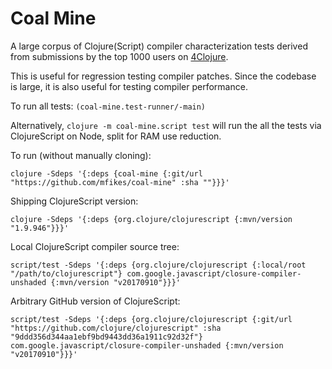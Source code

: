 # Coal Mine

A large corpus of Clojure(Script) compiler characterization tests derived from submissions by 
the top 1000 users on [4Clojure](http://www.4clojure.com).

This is useful for regression testing compiler patches. Since the codebase is large, it is also 
useful for testing compiler performance.

To run all tests: `(coal-mine.test-runner/-main)`

Alternatively, `clojure -m coal-mine.script test` will run the all the tests via ClojureScript on Node, split for 
RAM use reduction.

To run (without manually cloning):

```
clojure -Sdeps '{:deps {coal-mine {:git/url "https://github.com/mfikes/coal-mine" :sha ""}}}'
```

Shipping ClojureScript version:

```
clojure -Sdeps '{:deps {org.clojure/clojurescript {:mvn/version "1.9.946"}}}'
```

Local ClojureScript compiler source tree:

```
script/test -Sdeps '{:deps {org.clojure/clojurescript {:local/root "/path/to/clojurescript"} com.google.javascript/closure-compiler-unshaded {:mvn/version "v20170910"}}}'
```

Arbitrary GitHub version of ClojureScript:

```
script/test -Sdeps '{:deps {org.clojure/clojurescript {:git/url "https://github.com/clojure/clojurescript" :sha "9ddd356d344aa1ebf9bd9443dd36a1911c92d32f"} com.google.javascript/closure-compiler-unshaded {:mvn/version "v20170910"}}}'
```
